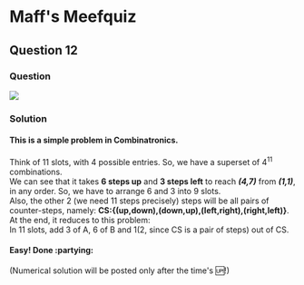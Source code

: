 # Maff's Meefquiz
## Question 12

### Question
![](/res/img/q20201002.png)
### Solution
#### This is a simple problem in Combinatronics.
Think of 11 slots, with 4 possible entries. So, we have a superset of 4<sup>11</sup> combinations.  
We can see that it takes **6 steps up** and **3 steps left** to reach ***(4,7)*** from ***(1,1)***, in any order.  So, we have to arrange 6 and 3 into 9 slots.  
Also, the other 2 (we need 11 steps precisely) steps will be all pairs of counter-steps, namely: **CS:{(up,down),(down,up),(left,right),(right,left)}**.  
At the end, it reduces to this problem:  
In 11 slots, add 3 of A, 6 of B and 1(2, since CS is a pair of steps) out of CS.
#### Easy! Done :partying:
(Numerical solution will be posted only after the time's :up:!)
